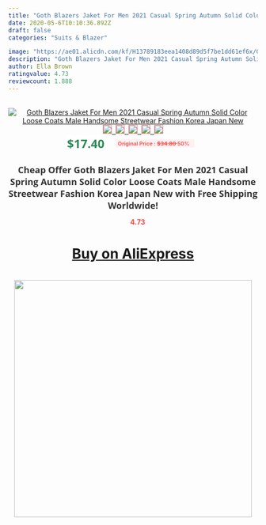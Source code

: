 ```yaml
---
title: "Goth Blazers Jaket For Men 2021 Casual Spring Autumn Solid Color Loose Coats Male Handsome Streetwear Fashion Korea Japan New"
date: 2020-05-6T10:10:36.892Z
draft: false
categories: "Suits & Blazer"

image: "https://ae01.alicdn.com/kf/H13789183eea1408d89d5f7be1dd61ef6x/Goth-Blazers-Jaket-For-Men-2021-Casual-Spring-Autumn-Solid-Color-Loose-Coats-Male-Handsome-Streetwear.jpg"
description: "Goth Blazers Jaket For Men 2021 Casual Spring Autumn Solid Color Loose Coats Male Handsome Streetwear Fashion Korea Japan New"
author: Ella Brown
ratingvalue: 4.73
reviewcount: 1.888
---
```

<br>
<div style="text-align: center;">
<a href="https://s.click.aliexpress.com/e/_AOmmKp" target="_blank" rel="nofollow noopener noreferrer"><img alt="Goth Blazers Jaket For Men 2021 Casual Spring Autumn Solid Color Loose Coats Male Handsome Streetwear Fashion Korea Japan New" class="magnifier-image" src="https://ae01.alicdn.com/kf/H13789183eea1408d89d5f7be1dd61ef6x/Goth-Blazers-Jaket-For-Men-2021-Casual-Spring-Autumn-Solid-Color-Loose-Coats-Male-Handsome-Streetwear.jpg_640x640.jpg">
<br>
<img style="border:1px solid salmon" src="https://ae01.alicdn.com/kf/H13789183eea1408d89d5f7be1dd61ef6x/Goth-Blazers-Jaket-For-Men-2021-Casual-Spring-Autumn-Solid-Color-Loose-Coats-Male-Handsome-Streetwear.jpg_120x120.jpg">&nbsp;&nbsp;<img style="border:1px solid salmon" src="https://ae01.alicdn.com/kf/H0ebd1e7783934e09be2b16f346d4d0439/Goth-Blazers-Jaket-For-Men-2021-Casual-Spring-Autumn-Solid-Color-Loose-Coats-Male-Handsome-Streetwear.jpg_120x120.jpg">&nbsp;&nbsp;<img style="border:1px solid salmon" src="https://ae01.alicdn.com/kf/H433949f790454b9c9b6b76f557215dafI/Goth-Blazers-Jaket-For-Men-2021-Casual-Spring-Autumn-Solid-Color-Loose-Coats-Male-Handsome-Streetwear.jpg_120x120.jpg">&nbsp;&nbsp;<img style="border:1px solid salmon" src="https://ae01.alicdn.com/kf/H041f49b58a2b49da856a8d3877e8525fR/Goth-Blazers-Jaket-For-Men-2021-Casual-Spring-Autumn-Solid-Color-Loose-Coats-Male-Handsome-Streetwear.jpg_120x120.jpg">&nbsp;&nbsp;<img style="border:1px solid salmon" src="https://ae01.alicdn.com/kf/H7eadd850ee4f49639e88e70c283fe5ade/Goth-Blazers-Jaket-For-Men-2021-Casual-Spring-Autumn-Solid-Color-Loose-Coats-Male-Handsome-Streetwear.jpg_120x120.jpg"></a></div><br0>
<div style="text-align: center;"><span style="background-color: white; border: 0px; box-sizing: border-box; color: seagreen; display: inline-block; font-family: &quot;open sans&quot; , &quot;arial&quot; , &quot;helvetica&quot; , sans-serif , &quot;heiti&quot;; font-size: 24px; font-stretch: inherit; font-weight: 700; line-height: inherit; margin: 0px 10px 0px 0px; padding: 0px; vertical-align: middle;">$17.40 </span>
<span style="background: rgb(255 , 241 , 241); border-radius: 3px; border: 0px; box-sizing: border-box; color: #ff4747; display: inline-block; font-family: inherit; font-size: 12px; font-stretch: inherit; font-style: inherit; font-variant: inherit; font-weight: 600; line-height: inherit; margin: 0px; padding: 2px 5px; transform: scale(0.9); vertical-align: middle;">Original Price : <b style="text-decoration: line-through;">$34.80 </b> 50%&nbsp;&nbsp;</span></div>
<h1 style="color: #333333; display: inline-block; font-family: &quot;open sans&quot; , &quot;arial&quot; , &quot;helvetica&quot; , sans-serif , &quot;heiti&quot;; font-size: 18px; font-stretch: inherit; font-weight: 700; text-align: center;">Cheap Offer Goth Blazers Jaket For Men 2021 Casual Spring Autumn Solid Color Loose Coats Male Handsome Streetwear Fashion Korea Japan New with Free Shipping Worldwide!</h1>
<div style="color: #ff4747; text-align: center;">
<img src="https://4.bp.blogspot.com/-M0ZcTcb-5uY/XleCXlxnR4I/AAAAAAAAAEc/OrjgMkXV1oMQFaCRZj5HQwOCBcu3w1FegCPcBGAYYCw/s1600/star.png" style="height: 15px;">&nbsp;<b>4.73</b></div>
<div class="button_cont" align="center"><a class="buynow_a" href="https://s.click.aliexpress.com/e/_AOmmKp" target="_blank" rel="nofollow noopener noreferrer"><H1>Buy on AliExpress</H1></a></div><br>
<div class="separator" style="clear: both; text-align: center;">
<img src="https://lh3.googleusercontent.com/-pTy5HemUv9M/XlePHvY0dAI/AAAAAAAAAE4/0nX5iRUoIWY8eMW9Dpxeirr157OZliDIgCLcBGAsYHQ/s1600/badge.gif" width="480">
</div>
